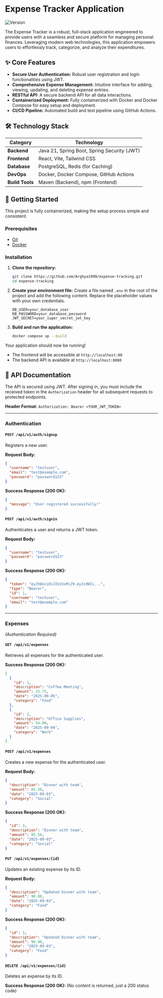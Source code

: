 # Expense Tracker Application

![Version](https://img.shields.io/badge/version-1.0.0-blue)

The Expense Tracker is a robust, full-stack application engineered to provide users with a seamless and secure platform for managing personal finances. Leveraging modern web technologies, this application empowers users to effortlessly track, categorize, and analyze their expenditures.

## ✨ Core Features

*   **Secure User Authentication:** Robust user registration and login functionalities using JWT.
*   **Comprehensive Expense Management:** Intuitive interface for adding, viewing, updating, and deleting expense entries.
*   **RESTful API:** A secure backend API for all data interactions.
*   **Containerized Deployment:** Fully containerized with Docker and Docker Compose for easy setup and deployment.
*   **CI/CD Pipeline:** Automated build and test pipeline using GitHub Actions.

## 🛠️ Technology Stack

| Category      | Technology                                       |
| ------------- | ------------------------------------------------ |
| **Backend**   | Java 21, Spring Boot, Spring Security (JWT)      |
| **Frontend**  | React, Vite, Tailwind CSS                        |
| **Database**  | PostgreSQL, Redis (for Caching)                  |
| **DevOps**    | Docker, Docker Compose, GitHub Actions           |
| **Build Tools** | Maven (Backend), npm (Frontend)                  |

## 🚀 Getting Started

This project is fully containerized, making the setup process simple and consistent.

### Prerequisites

*   [Git](https://git-scm.com/)
*   [Docker](https://www.docker.com/products/docker-desktop/)

### Installation

1.  **Clone the repository:**
    ```bash
    git clone https://github.com/Arghya1999/expense-tracking.git
    cd expense-tracking
    ```

2.  **Create your environment file:**
    Create a file named `.env` in the root of the project and add the following content. Replace the placeholder values with your own credentials.
    ```env
    DB_USER=your_database_user
    DB_PASSWORD=your_database_password
    JWT_SECRET=your_super_secret_jwt_key
    ```

3.  **Build and run the application:**
    ```bash
    docker compose up --build
    ```

Your application should now be running! 
*   The frontend will be accessible at `http://localhost:80`
*   The backend API is available at `http://localhost:8080`

## 📖 API Documentation

The API is secured using JWT. After signing in, you must include the received token in the `Authorization` header for all subsequent requests to protected endpoints.

**Header Format:** `Authorization: Bearer <YOUR_JWT_TOKEN>`

--- 

### Authentication

#### `POST /api/v1/auth/signup`

Registers a new user.

**Request Body:**
```json
{
  "username": "testuser",
  "email": "test@example.com",
  "password": "password123"
}
```

**Success Response (200 OK):**
```json
{
  "message": "User registered successfully!"
}
```

#### `POST /api/v1/auth/signin`

Authenticates a user and returns a JWT token.

**Request Body:**
```json
{
  "username": "testuser",
  "password": "password123"
}
```

**Success Response (200 OK):**
```json
{
  "token": "eyJhbGciOiJIUzUxMiJ9.eyJzdWIi...",
  "type": "Bearer",
  "id": 1,
  "username": "testuser",
  "email": "test@example.com"
}
```

--- 

### Expenses
*(Authentication Required)*

#### `GET /api/v1/expenses`

Retrieves all expenses for the authenticated user.

**Success Response (200 OK):**
```json
[
  {
    "id": 1,
    "description": "Coffee Meeting",
    "amount": 15.75,
    "date": "2025-09-05",
    "category": "Food"
  },
  {
    "id": 2,
    "description": "Office Supplies",
    "amount": 54.00,
    "date": "2025-09-04",
    "category": "Work"
  }
]
```

#### `POST /api/v1/expenses`

Creates a new expense for the authenticated user.

**Request Body:**
```json
{
  "description": "Dinner with team",
  "amount": 85.50,
  "date": "2025-09-03",
  "category": "Social"
}
```

**Success Response (200 OK):**
```json
{
  "id": 3,
  "description": "Dinner with team",
  "amount": 85.50,
  "date": "2025-09-03",
  "category": "Social"
}
```

#### `PUT /api/v1/expenses/{id}`

Updates an existing expense by its ID.

**Request Body:**
```json
{
  "description": "Updated Dinner with team",
  "amount": 90.00,
  "date": "2025-09-03",
  "category": "Food"
}
```

**Success Response (200 OK):**
```json
{
  "id": 3,
  "description": "Updated Dinner with team",
  "amount": 90.00,
  "date": "2025-09-03",
  "category": "Food"
}
```

#### `DELETE /api/v1/expenses/{id}`

Deletes an expense by its ID.

**Success Response (200 OK):**
(No content is returned, just a 200 status code)